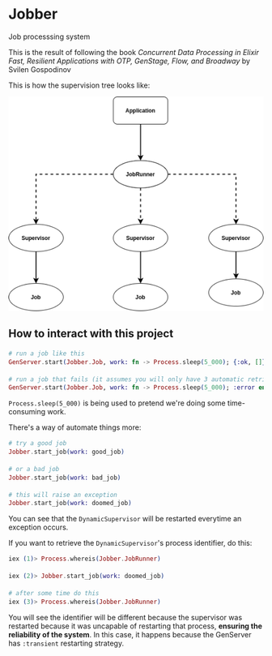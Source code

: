 # Jobber

Job processsing system

This is the result of following the book _Concurrent Data Processing in Elixir Fast, Resilient Applications with OTP, GenStage, Flow, and Broadway_ by Svilen Gospodinov

This is how the supervision tree looks like:

![](supervision_tree.png)

## How to interact with this project

```Elixir
# run a job like this
GenServer.start(Jobber.Job, work: fn -> Process.sleep(5_000); {:ok, []} end)

# run a job that fails (it assumes you will only have 3 automatic retries)
GenServer.start(Jobber.Job, work: fn -> Process.sleep(5_000); :error end)
```

`Process.sleep(5_000)` is being used to pretend we're doing some time-consuming work.

There's a way of automate things more:

```Elixir
# try a good job
Jobber.start_job(work: good_job)

# or a bad job
Jobber.start_job(work: bad_job)

# this will raise an exception
Jobber.start_job(work: doomed_job)
```

You can see that the `DynamicSupervisor` will be restarted everytime an exception occurs.

If you want to retrieve the `DynamicSupervisor`'s process identifier, do this:

```Elixir
iex (1)> Process.whereis(Jobber.JobRunner)

iex (2)> Jobber.start_job(work: doomed_job)

# after some time do this
iex (3)> Process.whereis(Jobber.JobRunner)
```

You will see the identifier will be different because the supervisor was restarted because it was uncapable of restarting that process, **ensuring the reliability of the system**. In this case, it happens because the GenServer has `:transient` restarting strategy.
